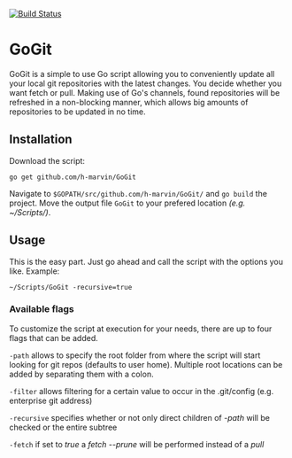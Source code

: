 [![Build Status](https://travis-ci.org/h-marvin/GoGit.svg?branch=master)](https://travis-ci.org/h-marvin/GoGit)

# GoGit
GoGit is a simple to use Go script allowing you to conveniently update all your local git repositories with the latest changes. You decide whether you want fetch or pull. Making use of Go's channels, found repositories will be refreshed in a non-blocking manner, which allows big amounts of repositories to be updated in no time.

## Installation
Download the script:
```script
go get github.com/h-marvin/GoGit
```

Navigate to `$GOPATH/src/github.com/h-marvin/GoGit/` and `go build` the project. Move the output file `GoGit` to your prefered location _(e.g. ~/Scripts/)_.

## Usage
This is the easy part. Just go ahead and call the script with the options you like. Example:
```script
~/Scripts/GoGit -recursive=true
```

### Available flags
To customize the script at execution for your needs, there are up to four flags that can be added.

`-path` allows to specify the root folder from where the script will start looking for git repos (defaults to user home). Multiple root locations can be added by separating them with a colon.

`-filter` allows filtering for a certain value to occur in the .git/config (e.g. enterprise git address)

`-recursive` specifies whether or not only direct children of _-path_ will be checked or the entire subtree

`-fetch` if set to _true_ a _fetch --prune_ will be performed instead of a _pull_
